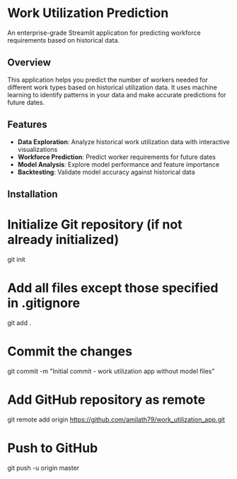 # Work Utilization Prediction

An enterprise-grade Streamlit application for predicting workforce requirements based on historical data.

## Overview

This application helps you predict the number of workers needed for different work types based on historical utilization data. It uses machine learning to identify patterns in your data and make accurate predictions for future dates.

## Features

- **Data Exploration**: Analyze historical work utilization data with interactive visualizations
- **Workforce Prediction**: Predict worker requirements for future dates
- **Model Analysis**: Explore model performance and feature importance
- **Backtesting**: Validate model accuracy against historical data

## Installation


# Initialize Git repository (if not already initialized)
git init

# Add all files except those specified in .gitignore
git add .

# Commit the changes
git commit -m "Initial commit - work utilization app without model files"

# Add GitHub repository as remote
git remote add origin https://github.com/amilath79/work_utilization_app.git

# Push to GitHub
git push -u origin master